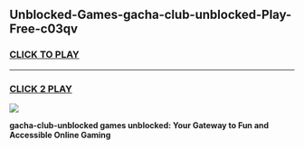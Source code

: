 
## Unblocked-Games-gacha-club-unblocked-Play-Free-c03qv
<h3>
<a href="https://premium76.site?title=gacha-club-unblocked&ref=19M">CLICK TO PLAY</a></h3>
<hr>

<h3>
<a href="https://premium76.site?title=gacha-club-unblocked&ref=19M">CLICK 2 PLAY</a>
  
</h3>

<a href="https://premium76.site?title=gacha-club-unblocked&ref=19M"><img src="https://clearcache.store/games.png"></a>


**gacha-club-unblocked games unblocked: Your Gateway to Fun and Accessible Online Gaming**
